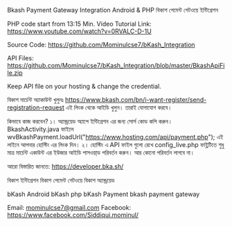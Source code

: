 Bkash Payment Gateway Integration Android & PHP বিকাশ পেমেন্ট গেটওয়ে ইন্টিগ্রেশন

PHP code start from 13:15 Min.
Video Tutorial Link: https://www.youtube.com/watch?v=0RVALC-D-1U

Source Code: https://github.com/Mominulcse7/bKash_Integration

API Files: https://github.com/Mominulcse7/bKash_Integration/blob/master/BkashApiFile.zip

Keep API file on your hosting & change the credential.  

বিকাশ মার্চেন্ট অ্যাকাউন্ট খুলুনঃ
https://www.bkash.com/bn/i-want-register/send-registration-request
এই লিংক থেকে আইডি খুলুন। তারাই যোগাযোগ করবে।

কিভাবে কাজ করবেন?
১। অ্যান্ড্রয়েড অ্যাপে ইন্টিগ্রেশন এর জন্য সোর্স কোড কপি করুন। BkashActivity.java ফাইলে wvBkashPayment.loadUrl("https://www.hosting.com/api/payment.php"); এই লাইনে আপনার হোস্টিং এর লিংক দিন।
২। হোস্টিং এ API ফাইল গুলো রেখে config_live.php ফাই্লটিতে শুধু মাত্র মার্চেন্ট একাউন্ট এর ইউজার আইডি পাসওয়া্ড পরিবর্তন করুন। আর কোনো পরিবর্তন লাগবে না।  

আরো বিস্তারিত জানতে: https://developer.bka.sh/ 

বিকাশ ইন্টিগ্রেশন
বিকাশ পেমেন্ট গেটওয়ে
বিকাশ অ্যান্ড্রয়েড

bKash Android
bKash php
bKash Payment 
bkash payment gateway

Email: mominulcse7@gmail.com
Facebook: https://www.facebook.com/Siddiqui.mominul/
